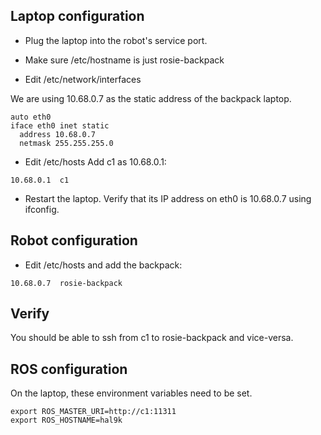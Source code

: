 ## Laptop configuration
- Plug the laptop into the robot's service port.

- Make sure /etc/hostname is just rosie-backpack

- Edit /etc/network/interfaces

We are using 10.68.0.7 as the static address of the backpack laptop.
```
auto eth0
iface eth0 inet static
  address 10.68.0.7
  netmask 255.255.255.0
```

- Edit /etc/hosts
Add c1 as 10.68.0.1:
```
10.68.0.1  c1
```

- Restart the laptop. Verify that its IP address on eth0 is 10.68.0.7 using ifconfig.

## Robot configuration
- Edit /etc/hosts and add the backpack:
```
10.68.0.7  rosie-backpack
```

## Verify
You should be able to ssh from c1 to rosie-backpack and vice-versa.

## ROS configuration
On the laptop, these environment variables need to be set.
```
export ROS_MASTER_URI=http://c1:11311
export ROS_HOSTNAME=hal9k
```
